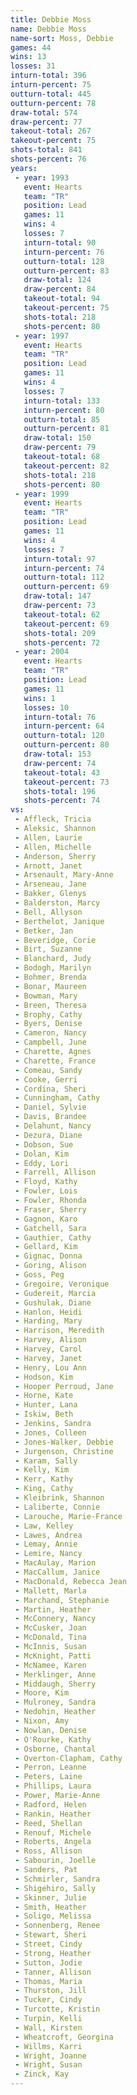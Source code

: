 ```yaml
---
title: Debbie Moss
name: Debbie Moss
name-sort: Moss, Debbie
games: 44
wins: 13
losses: 31
inturn-total: 396
inturn-percent: 75
outturn-total: 445
outturn-percent: 78
draw-total: 574
draw-percent: 77
takeout-total: 267
takeout-percent: 75
shots-total: 841
shots-percent: 76
years:
 - year: 1993
   event: Hearts
   team: "TR"
   position: Lead
   games: 11
   wins: 4
   losses: 7
   inturn-total: 90
   inturn-percent: 76
   outturn-total: 128
   outturn-percent: 83
   draw-total: 124
   draw-percent: 84
   takeout-total: 94
   takeout-percent: 75
   shots-total: 218
   shots-percent: 80
 - year: 1997
   event: Hearts
   team: "TR"
   position: Lead
   games: 11
   wins: 4
   losses: 7
   inturn-total: 133
   inturn-percent: 80
   outturn-total: 85
   outturn-percent: 81
   draw-total: 150
   draw-percent: 79
   takeout-total: 68
   takeout-percent: 82
   shots-total: 218
   shots-percent: 80
 - year: 1999
   event: Hearts
   team: "TR"
   position: Lead
   games: 11
   wins: 4
   losses: 7
   inturn-total: 97
   inturn-percent: 74
   outturn-total: 112
   outturn-percent: 69
   draw-total: 147
   draw-percent: 73
   takeout-total: 62
   takeout-percent: 69
   shots-total: 209
   shots-percent: 72
 - year: 2004
   event: Hearts
   team: "TR"
   position: Lead
   games: 11
   wins: 1
   losses: 10
   inturn-total: 76
   inturn-percent: 64
   outturn-total: 120
   outturn-percent: 80
   draw-total: 153
   draw-percent: 74
   takeout-total: 43
   takeout-percent: 73
   shots-total: 196
   shots-percent: 74
vs:
 - Affleck, Tricia
 - Aleksic, Shannon
 - Allen, Laurie
 - Allen, Michelle
 - Anderson, Sherry
 - Arnott, Janet
 - Arsenault, Mary-Anne
 - Arseneau, Jane
 - Bakker, Glenys
 - Balderston, Marcy
 - Bell, Allyson
 - Berthelot, Janique
 - Betker, Jan
 - Beveridge, Corie
 - Birt, Suzanne
 - Blanchard, Judy
 - Bodogh, Marilyn
 - Bohmer, Brenda
 - Bonar, Maureen
 - Bowman, Mary
 - Breen, Theresa
 - Brophy, Cathy
 - Byers, Denise
 - Cameron, Nancy
 - Campbell, June
 - Charette, Agnes
 - Charette, France
 - Comeau, Sandy
 - Cooke, Gerri
 - Cordina, Sheri
 - Cunningham, Cathy
 - Daniel, Sylvie
 - Davis, Brandee
 - Delahunt, Nancy
 - Dezura, Diane
 - Dobson, Sue
 - Dolan, Kim
 - Eddy, Lori
 - Farrell, Allison
 - Floyd, Kathy
 - Fowler, Lois
 - Fowler, Rhonda
 - Fraser, Sherry
 - Gagnon, Karo
 - Gatchell, Sara
 - Gauthier, Cathy
 - Gellard, Kim
 - Gignac, Donna
 - Goring, Alison
 - Goss, Peg
 - Gregoire, Veronique
 - Gudereit, Marcia
 - Gushulak, Diane
 - Hanlon, Heidi
 - Harding, Mary
 - Harrison, Meredith
 - Harvey, Alison
 - Harvey, Carol
 - Harvey, Janet
 - Henry, Lou Ann
 - Hodson, Kim
 - Hooper Perroud, Jane
 - Horne, Kate
 - Hunter, Lana
 - Iskiw, Beth
 - Jenkins, Sandra
 - Jones, Colleen
 - Jones-Walker, Debbie
 - Jurgenson, Christine
 - Karam, Sally
 - Kelly, Kim
 - Kerr, Kathy
 - King, Cathy
 - Kleibrink, Shannon
 - Laliberte, Connie
 - Larouche, Marie-France
 - Law, Kelley
 - Lawes, Andrea
 - Lemay, Annie
 - Lemire, Nancy
 - MacAulay, Marion
 - MacCallum, Janice
 - MacDonald, Rebecca Jean
 - Mallett, Marla
 - Marchand, Stephanie
 - Martin, Heather
 - McConnery, Nancy
 - McCusker, Joan
 - McDonald, Tina
 - McInnis, Susan
 - McKnight, Patti
 - McNamee, Karen
 - Merklinger, Anne
 - Middaugh, Sherry
 - Moore, Kim
 - Mulroney, Sandra
 - Nedohin, Heather
 - Nixon, Amy
 - Nowlan, Denise
 - O'Rourke, Kathy
 - Osborne, Chantal
 - Overton-Clapham, Cathy
 - Perron, Leanne
 - Peters, Laine
 - Phillips, Laura
 - Power, Marie-Anne
 - Radford, Helen
 - Rankin, Heather
 - Reed, Shellan
 - Renouf, Michele
 - Roberts, Angela
 - Ross, Allison
 - Sabourin, Joelle
 - Sanders, Pat
 - Schmirler, Sandra
 - Shigehiro, Sally
 - Skinner, Julie
 - Smith, Heather
 - Soligo, Melissa
 - Sonnenberg, Renee
 - Stewart, Sheri
 - Street, Cindy
 - Strong, Heather
 - Sutton, Jodie
 - Tanner, Allison
 - Thomas, Maria
 - Thurston, Jill
 - Tucker, Cindy
 - Turcotte, Kristin
 - Turpin, Kelli
 - Wall, Kirsten
 - Wheatcroft, Georgina
 - Willms, Karri
 - Wright, Joanne
 - Wright, Susan
 - Zinck, Kay
---
```

